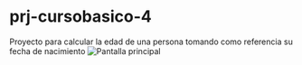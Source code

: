# prj-cursobasico-4
Proyecto para calcular la edad de una persona tomando como referencia su fecha de nacimiento
<img src="prj-cursobasico-4/screenshot_app/screenshot(1).jpeg" alt="Pantalla principal"/>
